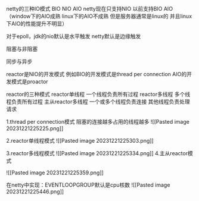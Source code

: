 netty的三种IO模式
BIO NIO AIO
netty现在只支持NIO 以前支持BIO AIO
（window下的AIO成熟 linux下的AIO不成熟 但是服务器通常是linux的 并且linux下AIO的性能提升不明显）



对于epoll，jdk的nio默认是水平触发 netty默认是边缘触发

阻塞与非阻塞


同步与异步

reactor是NIO的开发模式 例如BIO的开发模式是thread per connection
AIO的开发模式是proactor

reactor的三种模式
reactor单线程 一个线程负责所有过程
reactor多线程  多个线程负责所有过程
主从reactor多线程 一个或多个线程负责连接 其他线程负责处理请求

1.thread per connection模式
阻塞的连接越多占用的线程越多
![[Pasted image 20231221225225.png]]

2.reactor单线程模式
![[Pasted image 20231221225303.png]]

3.reactor多线程模式
![[Pasted image 20231221225334.png]]
4.主从reactor模式

![[Pasted image 20231221225359.png]]


在netty中实现：EVENTLOOPGROUP默认是cpu核数
![[Pasted image 20231221225446.png]]
